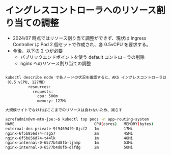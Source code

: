 # イングレスコントローラへのリソース割り当ての調整

- 2024/07 時点ではリソース割り当て調整ができず、現状は Ingress Controller は Pod 2 個セットで作成され、各 0.5vCPU を要求する。
- 今後、以下の 2 つが必要
  - パブリックエンドポイントを使う default コントローラの削除
  - nginx へのリソース割り当ての調整

```bash

kubectl describe node で各ノードの状況を確認すると、AKS イングレスコントローラは、既定で以下のリソース割り当てになっている
（0.5 vCPU, 127MB）
          resources:
            requests:
              cpu: 500m
              memory: 127Mi

大規模サイトでなければここまでのリソースは食わないため、減らす

azrefadmin@vm-mtn-jpe:~$ kubectl top pods -n app-routing-system
NAME                                   CPU(cores)   MEMORY(bytes)
external-dns-private-9f94694f9-8jcf2   1m           17Mi
nginx-6f5b856d74-rsg57                 2m           45Mi
nginx-6f5b856d74-t44lk                 1m           48Mi
nginx-internal-0-6577b4d8fb-ljnmp      1m           53Mi
nginx-internal-0-6577b4d8fb-qlfdg      2m           50Mi

```
